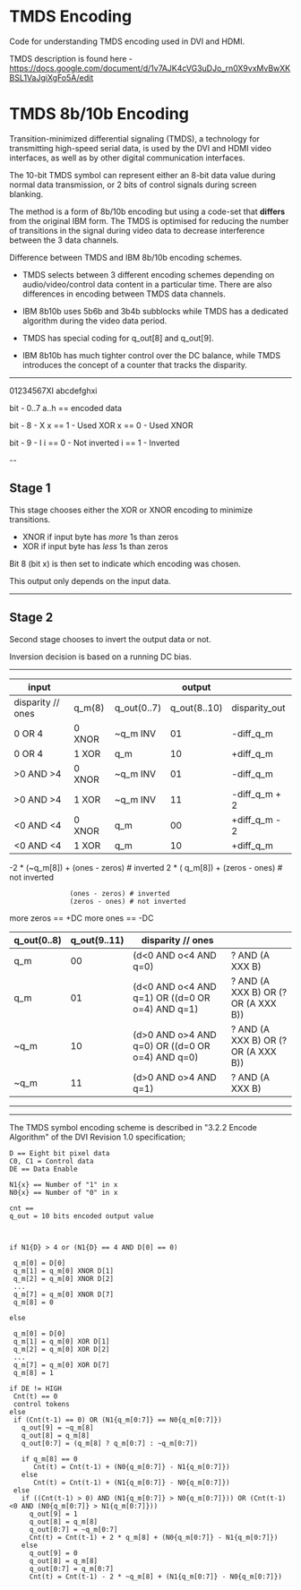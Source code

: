 # TMDS Encoding

Code for understanding TMDS encoding used in DVI and HDMI.

TMDS description is found here - https://docs.google.com/document/d/1v7AJK4cVG3uDJo_rn0X9vxMvBwXKBSL1VaJgiXgFo5A/edit


TMDS 8b/10b Encoding
==========================================================================

Transition-minimized differential signaling (TMDS), a technology for
transmitting high-speed serial data, is used by the DVI and HDMI video
interfaces, as well as by other digital communication interfaces.

The 10-bit TMDS symbol can represent either an 8-bit data value during normal
data transmission, or 2 bits of control signals during screen blanking.

The method is a form of 8b/10b encoding but using a code-set that **differs**
from the original IBM form. The TMDS is optimised for reducing the number of
transitions in the signal during video data to decrease interference between
the 3 data channels.

Difference between TMDS and IBM 8b/10b encoding schemes.

 * TMDS selects between 3 different encoding schemes depending on
   audio/video/control data content in a particular time. There are also
   differences in encoding between TMDS data channels.

 * IBM 8b10b uses 5b6b and 3b4b subblocks while TMDS has a dedicated algorithm
   during the video data period.

 * TMDS has special coding for q_out[8] and q_out[9].

 * IBM 8b10b has much tighter control over the DC balance, while TMDS
   introduces the concept of a counter that tracks the disparity.

---

01234567XI
abcdefghxi

bit - 0..7
a..h == encoded data

bit - 8 - X
x == 1 - Used XOR
x == 0 - Used XNOR

bit - 9 - I
i == 0 - Not inverted
i == 1 - Inverted

--

## Stage 1

This stage chooses either the XOR or XNOR encoding to minimize transitions.

 * XNOR if input byte has *more* 1s than zeros
 * XOR  if input byte has *less* 1s than zeros

Bit 8 (bit x) is then set to indicate which encoding was chosen.

This output only depends on the input data.

---

## Stage 2

Second stage chooses to invert the output data or not.

Inversion decision is based on a running DC bias.

----



|         input     |          |             |  output      |               |
| ----------------- | -------- | ----------- | ------------ | ------------- |
| disparity // ones | q_m(8)   | q_out(0..7) | q_out(8..10) | disparity_out |
|    0  OR  4       |   0 XNOR |  ~q_m  INV  |   01         | -diff_q_m     |
|    0  OR  4       |   1 XOR  |   q_m       |   10         | +diff_q_m     |
|   >0 AND >4       |   0 XNOR |  ~q_m  INV  |   01         | -diff_q_m     |
|   >0 AND >4       |   1 XOR  |  ~q_m  INV  |   11         | -diff_q_m + 2 |
|   <0 AND <4       |   0 XNOR |   q_m       |   00         | +diff_q_m - 2 |
|   <0 AND <4       |   1 XOR  |   q_m       |   10         | +diff_q_m     |


  -2 * (~q_m[8]) + (ones - zeros) # inverted
   2 * ( q_m[8]) + (zeros - ones) # not inverted

                   (ones - zeros) # inverted
                   (zeros - ones) # not inverted

more zeros == +DC
more  ones == -DC


| q_out(0..8) | q_out(9..11) | disparity // ones                               |                                     |
| ----------- | ------------ | ----------------------------------------------- | ----------------------------------- |
|   q_m       |   00         | (d<0 AND o<4 AND q=0)                           | ? AND (A XXX B)                     |
|   q_m       |   01         | (d<0 AND o<4 AND q=1) OR ((d=0 OR o=4) AND q=1) | ? AND (A XXX B) OR (? OR (A XXX B)) |
|  ~q_m       |   10         | (d>0 AND o>4 AND q=0) OR ((d=0 OR o=4) AND q=0) | ? AND (A XXX B) OR (? OR (A XXX B)) |
|  ~q_m       |   11         | (d>0 AND o>4 AND q=1)                           | ? AND (A XXX B)                     |


----
----

The TMDS symbol encoding scheme is described in "3.2.2 Encode Algorithm" of the
DVI Revision 1.0 specification;

```
D == Eight bit pixel data
C0, C1 = Control data
DE == Data Enable

N1{x} == Number of "1" in x
N0{x} == Number of "0" in x

cnt ==
q_out = 10 bits encoded output value



if N1{D} > 4 or (N1{D} == 4 AND D[0] == 0)

 q_m[0] = D[0]
 q_m[1] = q_m[0] XNOR D[1]
 q_m[2] = q_m[0] XNOR D[2]
 ...
 q_m[7] = q_m[0] XNOR D[7]
 q_m[8] = 0

else

 q_m[0] = D[0]
 q_m[1] = q_m[0] XOR D[1]
 q_m[2] = q_m[0] XOR D[2]
 ...
 q_m[7] = q_m[0] XOR D[7]
 q_m[8] = 1

if DE != HIGH
 Cnt(t) == 0
 control tokens
else
 if (Cnt(t-1) == 0) OR (N1{q_m[0:7]} == N0{q_m[0:7]})
   q_out[9] = ~q_m[8]
   q_out[8] = q_m[8]
   q_out[0:7] = (q_m[8] ? q_m[0:7] : ~q_m[0:7])

   if q_m[8] == 0
      Cnt(t) = Cnt(t-1) + (N0{q_m[0:7]} - N1{q_m[0:7]})
   else
      Cnt(t) = Cnt(t-1) + (N1{q_m[0:7]} - N0{q_m[0:7]})
 else
   if ((Cnt(t-1) > 0) AND (N1{q_m[0:7]} > N0{q_m[0:7]})) OR (Cnt(t-1)<0 AND (N0{q_m[0:7]} > N1{q_m[0:7]}))
     q_out[9] = 1
     q_out[8] = q_m[8]
     q_out[0:7] = ~q_m[0:7]
     Cnt(t) = Cnt(t-1) + 2 * q_m[8] + (N0{q_m[0:7]} - N1{q_m[0:7]})
   else
     q_out[9] = 0
     q_out[8] = q_m[8]
     q_out[0:7] = q_m[0:7]
     Cnt(t) = Cnt(t-1) - 2 * ~q_m[8] + (N1{q_m[0:7]} - N0{q_m[0:7]})
```
